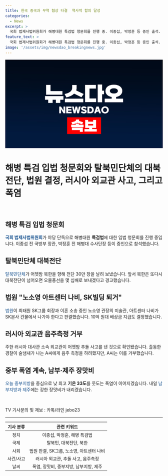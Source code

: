 ```yaml
---
title: 한국 중국과 무역 협상 타결  역사적 합의 달성
categories:
  - News
excerpt: >
  국회 법제사법위원회가 해병대원 특검법 청문회를 진행 중. 이종섭, 박정훈 등 증인 출석. 탈북민단체가 북한에 30만 장의 대북전단을 살포했으며, 법원이 SK빌딩에 위치한 나비아트센터의 퇴거를 판결. 러시아 외교관이 음주운전으로 사고를 낸 후 음주측정을 거부, 중부 폭염 지속 및 남부와 제주에 장맛비 예상. #이종섭·박정훈 #대북전단 #노소영 #SK빌딩 #러시아_외교관 #폭염 #장맛비
feature_text: >
  국회 법제사법위원회가 해병대원 특검법 청문회를 진행 중. 이종섭, 박정훈 등 증인 출석. 탈북민단체가 북한에 30만 장의 대북전단을 살포했으며, 법원이 SK빌딩에 위치한 나비아트센터의 퇴거를 판결. 러시아 외교관이 음주운전으로 사고를 낸 후 음주측정을 거부, 중부 폭염 지속 및 남부와 제주에 장맛비 예상. #이종섭·박정훈 #대북전단 #노소영 #SK빌딩 #러시아_외교관 #폭염 #장맛비
image: '/assets/img/newsdao_breakingnews.jpg'
---
```


<p><img src="/assets/img/newsdao_breakingnews.jpg" alt="koreaapp 속보" /></p>

<h1>해병 특검 입법 청문회와 탈북민단체의 대북전단, 법원 결정, 러시아 외교관 사고, 그리고 폭염</h1>

<p data-ke-size="size16">&nbsp;</p>

<h2 data-ke-size="size26">해병 특검 입법 청문회</h2>

<p><span style="color: #1a5490;"><b>국회 법제사법위원회</b></span>가 야당 단독으로 해병대원 <b>특검법</b>에 대한 입법 청문회를 진행 중입니다. 이종섭 전 국방부 장관, 박정훈 전 해병대 수사단장 등이 증인으로 참석했습니다.</p>

<h2 data-ke-size="size26">탈북민단체 대북전단</h2>

<p><span style="color: #1a5490;">탈북민단체</span>가 어젯밤 북한을 향해 전단 30만 장을 날려 보냈습니다. 앞서 북한은 또다시 대북전단이 넘어오면 오물풍선을 몇 십배로 보내겠다고 경고했습니다.</p>

<h2 data-ke-size="size26">법원 "노소영 아트센터 나비, SK빌딩 퇴거"</h2>

<p><span style="color: #1a5490;">법원</span>이 최태원 SK그룹 회장과 이혼 소송 중인 노소영 관장의 미술관, 아트센터 나비가 SK본사 건물에서 나가야 한다고 판결했습니다. 10억 원대 배상금 지급도 결정했습니다.</p>

<h2 data-ke-size="size26">러시아 외교관 음주측정 거부</h2>

<p>주한 러시아 대사관 소속 외교관이 어젯밤 추돌 사고를 낸 것으로 확인됐습니다. 출동한 경찰이 술냄새가 나는 A씨에게 음주 측정을 하려했지만, A씨는 이를 거부했습니다.</p>

<h2 data-ke-size="size26">중부 폭염 계속, 남부·제주 장맛비</h2>

<p><span style="color: #1a5490;">오늘 중부지방</span>을 중심으로 낮 최고 <b>기온 33도</b>를 웃도는 폭염이 이어지겠습니다. 내일 <span style="color: #1a5490;">남부지방과 제주</span>에는 강한 장맛비가 내리겠습니다.</p>

<p data-ke-size="size16">&nbsp;</p>

<p>TV 기사문의 및 제보 : 카톡/라인 jebo23</p>

<hr>

<table>
<thead>
<tr>
<th style="text-align: center;">기사 분류</th>
<th style="text-align: center;">관련 키워드</th>
</tr>
</thead>
<tbody>
<tr>
<td style="text-align: center; height: 17px;">정치</td>
<td style="text-align: center;">이종섭, 박정훈, 해병 특검법</td>
</tr>
<tr>
<td style="text-align: center; height: 17px;">국제</td>
<td style="text-align: center;">탈북민, 대북전단, 북한</td>
</tr>
<tr>
<td style="text-align: center; height: 17px;">사회</td>
<td style="text-align: center;">법원 판결, SK그룹, 노소영, 아트센터 나비</td>
</tr>
<tr>
<td style="text-align: center; height: 17px;">사건/사고</td>
<td style="text-align: center;">러시아 외교관, 추돌 사고, 음주측정</td>
</tr>
<tr>
<td style="text-align: center; height: 17px;">날씨</td>
<td style="text-align: center;">폭염, 장맛비, 중부지방, 남부지방, 제주</td>
</tr>
</tbody>
</table>

